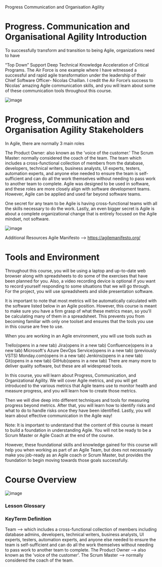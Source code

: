 Progress Communication and Organisation Agility

# Progress. Communication and Organisational Agility Introduction

To successfully transform and transition to being Agile, organizations need to have

“Top Down” Support
Deep Technical Knowledge
Acceleration of Critical Programs.
The Air Force is one example where I have witnessed a successful and rapid agile transformation under the leadership of their Chief Software Officer- Nicolas Chaillan.
I credit the Air Force’s success to Nicolas’ amazing Agile communication skills, and you will learn about some of these communication tools throughout this course.


![image](https://github.com/shaikat010/Udacity-Agile-Software-Developer-Nanodegree/assets/68814937/cdb78e55-734d-4663-9f26-509576031ef7)

# Progress, Communication and Organisation Agility Stakeholders 

In Agile, there are normally 3 main roles

The Product Owner: also known as the 'voice of the customer.'
The Scrum Master: normally considered the coach of the team.
The team which includes a cross-functional collection of members from the database, developers, technical writers, business analysts, UI experts, testers, automation experts, and anyone else needed to ensure the team is self-sufficient and can do all the work themselves without needing to pass work to another team to complete.
Agile was designed to be used in software, and these roles are more closely align with software development teams. However, Agile can be applied and used far beyond software teams.

One secret for any team to be Agile is having cross-functional teams with all the skills necessary to do the work. Lastly, an even bigger secret is Agile is about a complete organizational change that is entirely focused on the Agile mindset, not software.

![image](https://github.com/shaikat010/Udacity-Agile-Software-Developer-Nanodegree/assets/68814937/2ea21634-0556-4303-b293-487414b9d667)

Additional Resources
Agile Manifesto --> https://agilemanifesto.org/

# Tools and Environment 

Throughout this course, you will be using a laptop and up-to-date web browser along with spreadsheets to do some of the exercises that have been planned for you. Also, a video recording device is optional if you want to record yourself responding to some situations that we will go through. For the project, you will use spreadsheets and slide presentation software.

It is important to note that most metrics will be automatically calculated with the software listed below in an Agile position. However, this course is meant to make sure you have a firm grasp of what these metrics mean, so you'll be calculating many of them in a spreadsheet. This prevents you from becoming familiar with only one toolset and ensures that the tools you use in this course are free to use.

When you are working in an Agile environment, you will use tools such as

Trello(opens in a new tab)
Jira(opens in a new tab)
Confluence(opens in a new tab)
Microsoft's Azure DevOps Service(opens in a new tab) (previously VSTS)
Monday.com(opens in a new tab)
Jenkins(opens in a new tab)
Git(opens in a new tab)
GitHub(opens in a new tab)
There are many more to deliver quality software, but these are all widespread tools.

In this course, you will learn about Progress, Communication, and Organizational Agility. We will cover Agile metrics, and you will get introduced to the various metrics that Agile teams use to monitor health and measure progress, and you will learn how to create those metrics.

Then we will dive deep into different techniques and tools for measuring progress beyond metrics. After that, you will learn how to identify risks and what to do to handle risks once they have been identified. Lastly, you will learn about effective communication in the Agile way!

Note: It is important to understand that the content of this course is meant to build a foundation in understanding Agile. You will not be ready to be a Scrum Master or Agile Coach at the end of the course.

However, these foundational skills and knowledge gained for this course will help you when working as part of an Agile Team, but does not necessarily make you job-ready as an Agile coach or Scrum Master, but provides the foundation to begin moving towards those goals successfully.

# Course Overview
![image](https://github.com/shaikat010/Udacity-Agile-Software-Developer-Nanodegree/assets/68814937/57621bb3-3338-4df1-8f04-8f758cfde992)


### Lesson Glossary
### KeyTerm	Definition
Team	--> which includes a cross-functional collection of members including database admins, developers, technical writers, business analysts, UI experts, testers, automation experts, and anyone else needed to ensure the team is self-sufficient and can do all the work themselves without needing to pass work to another team to complete.
The Product Owner	 --> also known as the 'voice of the customer'.
The Scrum Master	--> normally considered the coach of the team.

